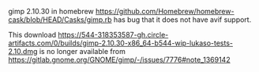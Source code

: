 gimp 2.10.30 in homebrew https://github.com/Homebrew/homebrew-cask/blob/HEAD/Casks/gimp.rb has bug that it does not have avif support.

This download https://544-318353587-gh.circle-artifacts.com/0/builds/gimp-2.10.30-x86_64-b544-wip-lukaso-tests-2.10.dmg is no longer available from https://gitlab.gnome.org/GNOME/gimp/-/issues/7776#note_1369142
